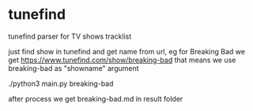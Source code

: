 # tunefind
tunefind parser for TV shows tracklist

just find show in tunefind and get name from url, eg for Breaking Bad we get https://www.tunefind.com/show/breaking-bad that means we use breaking-bad as "showname" argument

./python3 main.py breaking-bad

after process we get breaking-bad.md in result folder

